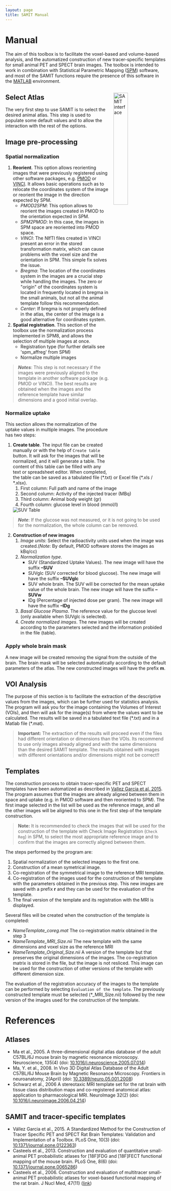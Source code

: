 ```yaml
---
layout: page
title: SAMIT Manual
---
```

# Manual
The aim of this toolbox is to facilitate the voxel-based and volume-based analysis, and the automatized construction of new tracer-specific templates for small animal PET and SPECT brain images.
The toolbox is intended to work in combination with Statistical Parametric Mapping ([SPM]) software, and most of the SAMIT functions require the presence of this software in the [MATLAB] environment.

<img src="{{ site.baseurl }}/images/samit1.3.png" alt="SAMIT interface" style="align:right;float:right;width:30%;margin:1em">


## Select Atlas
The very first step to use SAMIT is to select the desired animal atlas. This step is used to populate some default values and to allow the interaction with the rest of the options.

## Image pre-processing

### Spatial normalization
1. **Reorient**. This option allows reorienting images that were previously registered using other software packages, e.g. [PMOD] or [VINCI]. It allows basic operations such as to relocate the coordinates system of the image or reorient the image in the direction expected by SPM.
   - *PMOD2SPM*: This option allows to reorient the images created in PMOD to the orientation expected in SPM.
   - *SPM2PMOD*: In this case, the images in SPM space are reoriented into PMOD space.
   - *VINCI*: The NIfTI files created in VINCI present an error in the stored transformation matrix, which can cause problems with the voxel size and the orientation in SPM. This simple fix solves the issue.
   - *Bregma*: The location of the coordinates system in the images are a crucial step while handling the images. The zero or "origin" of the coordinates system is located in frequently located in bregma in the small animals, but not all the animal template follow this recommendation.
   - *Center*: If bregma is not properly defined in the atlas, the center of the image is a good alternative for coordinates system.
2. **Spatial registration**. This section of the toolbox use the normalization process implemented in SPM8, and allows the selection of multiple images at once.
   - Registration type (for further details see 'spm_affreg' from SPM)
   - Normalize multiple images
> ***Notes***: This step is not necessary if the images were previously aligned to the template in another software package  (e.g. PMOD or VINCI). The best results are obtained when the images and the reference template have similar dimensions and a good initial overlap.

### Normalize uptake
This section allows the normalization of the uptake values in multiple images. The procedure has two steps:
1. **Create table**. The input file can be created manually or with the help of `Create table` button. It will ask for the images that will be normalized, and it will generate a table. The content of this table can be filled with any text or spreadsheet editor. When completed, the table can be saved as a tabulated file (\*.txt) or Excel file (\*.xls / \*.xlsx). 
   1. First column: Full path and name of the image
   2. Second column: Activity of the injected tracer (MBq)
   3. Third column: Animal body weight (gr)
   4. Fourth column: glucose level in blood (mmol/l)
   <img src="{{ site.baseurl }}/images/samit_table.png" alt="SUV Table" stye="align:center;margin:1em">
  >***Note***: If the glucose was not measured, or it is not going to be used for the normalization, the whole column can be removed.
 2. **Construction of new images**
    1. *Image units*: Select the radioactivity units used when the image was created.(*Note*: By default, PMOD software stores the images as kBq/cc)
    2. *Normalization type*. 
       - SUV (Standardized Uptake Values). The new image will have the suffix **–SUV**
       - SUVglc (SUV corrected for blood glucose).  The new image will have the suffix **–SUVglc**
       - SUV whole brain. The SUV will be corrected for the mean uptake value of the whole brain. The new image will have the suffix **–SUVw**
       - IDg (Percentage of injected dose per gram).  The new image will have the suffix **–IDg**
    3. *Basal Glucose Plasma*. The reference value for the glucose level (only available when SUVglc is selected).
    4. *Create normalized images*. The new images will be created according to the parameters selected and the information probided in the file (table).

### Apply whole brain mask
A new image will be created removing the signal from the outside of the brain. The brain mask will be selected automatically according to the default parameters of the atlas. The new constructed images will have the prefix **m**.

## VOI Analysis
The purpose of this section is to facilitate the extraction of the descriptive values from the images, which can be further used for statistics analysis. The program will ask you for the image containing the Volumes of Interest (VOIs), and then will ask for the image(s) from where the values want to be calculated. The results will be saved in a tabulated text file (\*.txt) and in a Matlab file (\*.mat).
>**Important:** The extraction of the results will proceed even if the files had different orientation or dimensions than the VOIs. Its recommend to use only images already aligned and with the same dimensions than the desired SAMIT template. The results obtained with images with different orientations and/or dimensions might not be correct!!

## Templates
The construction process to obtain tracer-specific PET and SPECT templates have been automatized as described in [Vallez Garcia et al. 2015](http://dx.doi.org/10.1371/journal.pone.0122363). The program assumes that the images are already aligned between them in space and uptake (e.g. in PMOD software and then reoriented to SPM). The first image selected in the list will be used as the reference image, and all the other images will be aligned to this one in the first step of the template construction.
>**Note:** It is recommended to check the images that will be used for the construction of the template with Check Image Registration (`Check Reg`) in SPM, to select the most appropriate reference image and to confirm that the images are correctly aligned between them.

The steps performed by the program are:
1. Spatial normalization of the selected images to the first one.
2. Construction of a mean symetrical image.
3. Co-registration of the symmetrical image to the reference MRI template.
4. Co-registration of the images used for the construction of the template with the parameters obtained in the previous step. This new images are saved with a prefix **r** and they can be used for the evaluation of the template.
5. The final version of the template and its registration with the MRI is displayed.

Several files will be created when the construction of the template is completed:
- *NameTemplate_coreg.mat* The co-registration matrix obtained in the step 3
- *NameTemplate_MRI_Size.nii* The new template with the same dimensions and voxel size as the reference MRI
- *NameTemplate_Original_Size.nii* A version of the template but that preserves the original dimensions of the images. The co-registration matrix is stored in the file, but the image is not resliced. This image can be used for the construction of other versions of the template with different dimension size.

The evaluation of the registration accuracy of the images to the template can be performed by selecting `Evaluation of the template`. The previously constructed template must be selected (\*_MRI_Size.nii) followed by the new version of the images used for the construction of the template.


# References

## Atlases
- Ma et al., 2005. A three-dimensional digital atlas database of the adult C57BL/6J mouse brain by magnetic resonance microscopy. Neuroscience, 135(4) (doi: [10.1016/j.neuroscience.2005.07.014](http://dx.doi.org/10.1016/j.neuroscience.2005.07.014))
- Ma, Y. et al., 2008. In Vivo 3D Digital Atlas Database of the Adult C57BL/6J Mouse Brain by Magnetic Resonance Microscopy. Frontiers in neuroanatomy, 2(April) (doi: [10.3389/neuro.05.001.2008](http://dx.doi.org/10.3389/neuro.05.001.2008))
- Schwarz et al., 2006 A stereotaxic MRI template set for the rat brain with tissue class distribution maps and co-registered anatomical atlas: application to pharmacological MRI. NeuroImage 32(2) (doi: [10.1016/j.neuroimage.2006.04.214](http://dx.doi.org/10.1016/j.neuroimage.2006.04.214))

## SAMIT and tracer-specific templates
- Vállez Garcia et al., 2015. A Standardized Method for the Construction of Tracer Specific PET and SPECT Rat Brain Templates: Validation and Implementation of a Toolbox. PLoS One, 10(3) (doi: [10.1371/journal.pone.0122363](http://dx.doi.org/10.1371/journal.pone.0122363))
- Casteels et al., 2013. Construction and evaluation of quantitative small-animal PET probabilistic atlases for [18F]FDG and [18F]FECT functional mapping of the mouse brain. PLoS One, 8(6) (doi: [10.1371/journal.pone.0065286](http://dx.doi.org/10.1371/journal.pone.0065286))
- Casteels et al., 2006. Construction and evaluation of multitracer small-animal PET probabilistic atlases for voxel-based functional mapping of the rat brain. J Nucl Med, 47(11) ([link](http://jnm.snmjournals.org/content/47/11/1858.long))

[SPM]: http://www.fil.ion.ucl.ac.uk/spm/
[PMOD]: http://www.pmod.com/web/
[VINCI]: http://www.nf.mpg.de/vinci3/
[MATLAB]: https://www.mathworks.com/products/matlab.html